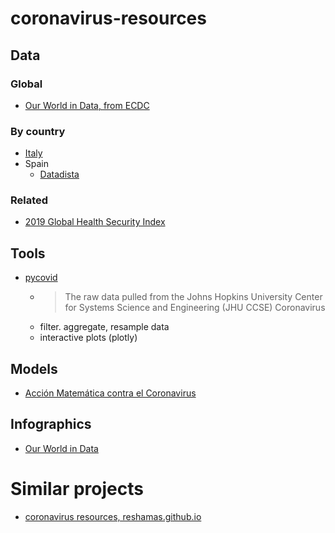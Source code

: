 # coronavirus-resources

## Data

### Global

- [Our World in Data, from ECDC](https://ourworldindata.org/coronavirus-source-data)

### By country

- [Italy](https://github.com/pcm-dpc/COVID-19)
- Spain
  - [Datadista](https://github.com/datadista/datasets/tree/master/COVID%2019)

### Related
  - [2019 Global Health Security Index](https://www.ghsindex.org/)

## Tools

- [pycovid](https://github.com/sudharshan-ashok/pycovid)
  - > The raw data pulled from the Johns Hopkins University Center for Systems Science and Engineering (JHU CCSE) Coronavirus
  - filter. aggregate, resample data
  - interactive plots (plotly)

## Models

- [Acción Matemática contra el Coronavirus](http://matematicas.uclm.es/cemat/covid19/pagina-ejemplo/)

## Infographics

- [Our World in Data](https://ourworldindata.org/coronavirus)

# Similar projects

- [coronavirus resources, reshamas.github.io](https://reshamas.github.io/coronavirus-resources)
